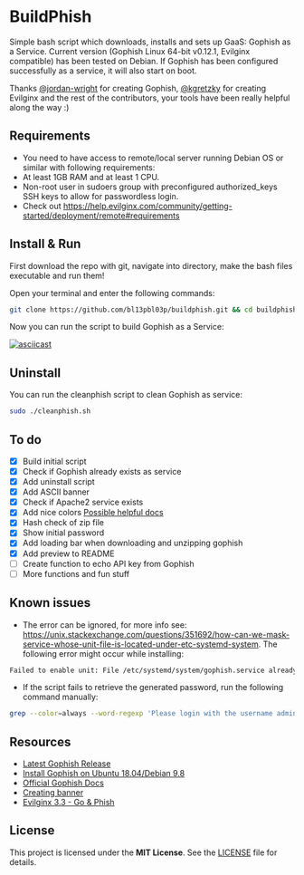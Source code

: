 # BuildPhish
Simple bash script which downloads, installs and sets up GaaS: Gophish as a Service. Current version (Gophish Linux 64-bit v0.12.1, Evilginx compatible) has been tested on Debian. If Gophish has been configured successfully as a service, it will also start on boot.

Thanks [@jordan-wright](https://github.com/jordan-wright) for creating Gophish, [@kgretzky](https://github.com/kgretzky) for creating Evilginx and the rest of the contributors, your tools have been really helpful along the way :)

## Requirements
- You need to have access to remote/local server running Debian OS or similar with following requirements:
- At least 1GB RAM and at least 1 CPU.
- Non-root user in sudoers group with preconfigured authorized_keys SSH keys to allow for passwordless login.
- Check out https://help.evilginx.com/community/getting-started/deployment/remote#requirements

## Install & Run
First download the repo with git, navigate into directory, make the bash files executable and run them!

Open your terminal and enter the following commands:
```bash
git clone https://github.com/bl13pbl03p/buildphish.git && cd buildphish && chmod +x *.sh && sudo ./buildphish.sh
```
Now you can run the script to build Gophish as a Service:

[![asciicast](https://asciinema.org/a/eoCJo7V1TJcygDh4w8DXHfjn2.svg)](https://asciinema.org/a/eoCJo7V1TJcygDh4w8DXHfjn2)


## Uninstall
You can run the cleanphish script to clean Gophish as service:
```bash
sudo ./cleanphish.sh
```
## To do
- [x]  Build initial script
- [x]  Check if Gophish already exists as service
- [x]  Add uninstall script
- [x]  Add ASCII banner
- [x]  Check if Apache2 service exists
- [x]  Add nice colors [Possible helpful docs](https://dev.to/ifenna__/adding-colors-to-bash-scripts-48g4#:~:text=The%20escape%20sequence%20for%20specifying,option%20to%20enable%20their%20interpretation.&text=The%20%5Ce%5B0m%20means%20we,text%20color%20back%20to%20normal.)
- [x]  Hash check of zip file
- [x]  Show initial password
- [x]  Add loading bar when downloading and unzipping gophish
- [x]  Add preview to README
- [ ]  Create function to echo API key from Gophish
- [ ]  More functions and fun stuff
  
## Known issues
- The error can be ignored, for more info see: https://unix.stackexchange.com/questions/351692/how-can-we-mask-service-whose-unit-file-is-located-under-etc-systemd-system. The following error might occur while installing:
```bash
Failed to enable unit: File /etc/systemd/system/gophish.service already exists.
```
- If the script fails to retrieve the generated password, run the following command manually:
```bash
grep --color=always --word-regexp 'Please login with the username admin and the password' /var/log/gophish/gophish.log | cut -d' ' -f12- | tr -d '"'
```

## Resources
- [Latest Gophish Release](https://github.com/gophish/gophish/releases/tag/v0.12.1)
- [Install Gophish on Ubuntu 18.04/Debian 9.8](https://kifarunix.com/install-gophish-on-ubuntu-18-04-debian-9-8/)
- [Official Gophish Docs](https://getgophish.com/documentation/)
- [Creating banner](https://manytools.org/hacker-tools/ascii-banner/)
- [Evilginx 3.3 - Go & Phish](https://breakdev.org/evilginx-3-3-go-phish/)

## License
This project is licensed under the **MIT License**. See the [LICENSE](LICENSE) file for details.
